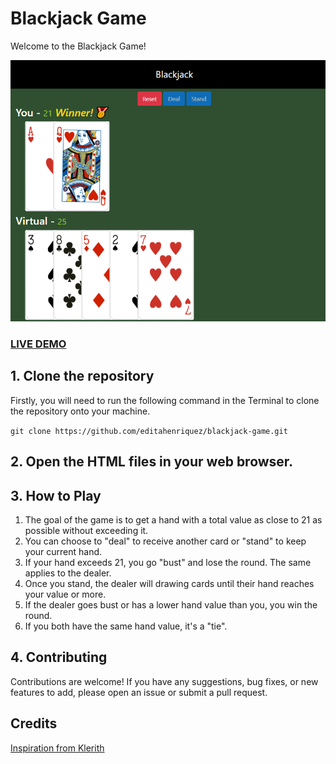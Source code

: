 # Blackjack Game

Welcome to the Blackjack Game!

![BlackJack Game](blackjack-screenshot.png?raw=true "BlackJack Game ")

### <a href="https://editahenriquez.github.io/blackjack-game/">LIVE DEMO</a>

## 1. Clone the repository

Firstly, you will need to run the following command in the Terminal to clone the repository onto your machine.

```git clone https://github.com/editahenriquez/blackjack-game.git```

## 2. Open the HTML files in your web browser.

## 3. How to Play

1) The goal of the game is to get a hand with a total value as close to 21 as possible without exceeding it.
2) You can choose to "deal" to receive another card or "stand" to keep your current hand.
3) If your hand exceeds 21, you go "bust" and lose the round. The same applies to the dealer.
4) Once you stand, the dealer will drawing cards until their hand reaches your value or more.
5) If the dealer goes bust or has a lower hand value than you, you win the round.
6) If you both have the same hand value, it's a "tie".

## 4. Contributing

Contributions are welcome! If you have any suggestions, bug fixes, or new features to add, please open an issue or submit a pull request.

## Credits

<a href="https://github.com/Klerith"> Inspiration from Klerith</a>
